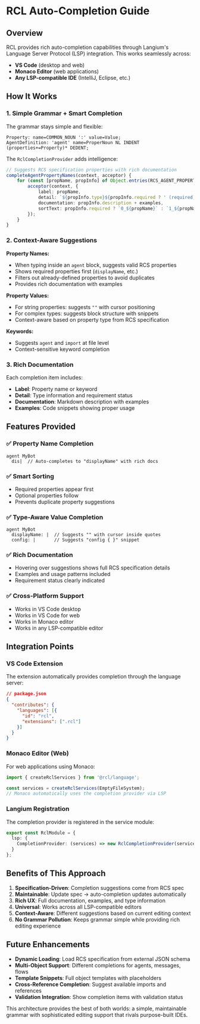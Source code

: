 # RCL Auto-Completion Guide

## Overview

RCL provides rich auto-completion capabilities through Langium's Language Server Protocol (LSP) integration. This works seamlessly across:

- **VS Code** (desktop and web)
- **Monaco Editor** (web applications)
- **Any LSP-compatible IDE** (IntelliJ, Eclipse, etc.)

## How It Works

### 1. Simple Grammar + Smart Completion

The grammar stays simple and flexible:

```langium
Property: name=COMMON_NOUN ':' value=Value;
AgentDefinition: 'agent' name=ProperNoun NL INDENT (properties+=Property)* DEDENT;
```

The `RclCompletionProvider` adds intelligence:

```typescript
// Suggests RCS specification properties with rich documentation
completeAgentPropertyNames(context, acceptor) {
    for (const [propName, propInfo] of Object.entries(RCS_AGENT_PROPERTIES)) {
        acceptor(context, {
            label: propName,
            detail: `${propInfo.type}${propInfo.required ? ' (required)' : ' (optional)'}`,
            documentation: propInfo.description + examples,
            sortText: propInfo.required ? `0_${propName}` : `1_${propName}`
        });
    }
}
```

### 2. Context-Aware Suggestions

**Property Names:**
- When typing inside an `agent` block, suggests valid RCS properties
- Shows required properties first (`displayName`, etc.)
- Filters out already-defined properties to avoid duplicates
- Provides rich documentation with examples

**Property Values:**
- For string properties: suggests `""` with cursor positioning
- For complex types: suggests block structure with snippets
- Context-aware based on property type from RCS specification

**Keywords:**
- Suggests `agent` and `import` at file level
- Context-sensitive keyword completion

### 3. Rich Documentation

Each completion item includes:
- **Label**: Property name or keyword
- **Detail**: Type information and requirement status
- **Documentation**: Markdown description with examples
- **Examples**: Code snippets showing proper usage

## Features Provided

### ✅ Property Name Completion
```rcl
agent MyBot
  dis|  // Auto-completes to "displayName" with rich docs
```

### ✅ Smart Sorting
- Required properties appear first
- Optional properties follow
- Prevents duplicate property suggestions

### ✅ Type-Aware Value Completion
```rcl
agent MyBot
  displayName: |  // Suggests "" with cursor inside quotes
  config: |       // Suggests "config { }" snippet
```

### ✅ Rich Documentation
- Hovering over suggestions shows full RCS specification details
- Examples and usage patterns included
- Requirement status clearly indicated

### ✅ Cross-Platform Support
- Works in VS Code desktop
- Works in VS Code for web
- Works in Monaco editor
- Works in any LSP-compatible editor

## Integration Points

### VS Code Extension
The extension automatically provides completion through the language server:

```json
// package.json
{
  "contributes": {
    "languages": [{
      "id": "rcl",
      "extensions": [".rcl"]
    }]
  }
}
```

### Monaco Editor (Web)
For web applications using Monaco:

```typescript
import { createRclServices } from '@rcl/language';

const services = createRclServices(EmptyFileSystem);
// Monaco automatically uses the completion provider via LSP
```

### Langium Registration
The completion provider is registered in the service module:

```typescript
export const RclModule = {
  lsp: {
    CompletionProvider: (services) => new RclCompletionProvider(services)
  }
};
```

## Benefits of This Approach

1. **Specification-Driven**: Completion suggestions come from RCS spec
2. **Maintainable**: Update spec → auto-completion updates automatically  
3. **Rich UX**: Full documentation, examples, and type information
4. **Universal**: Works across all LSP-compatible editors
5. **Context-Aware**: Different suggestions based on current editing context
6. **No Grammar Pollution**: Keeps grammar simple while providing rich editing experience

## Future Enhancements

- **Dynamic Loading**: Load RCS specification from external JSON schema
- **Multi-Object Support**: Different completions for agents, messages, flows
- **Template Snippets**: Full object templates with placeholders
- **Cross-Reference Completion**: Suggest available imports and references
- **Validation Integration**: Show completion items with validation status

This architecture provides the best of both worlds: a simple, maintainable grammar with sophisticated editing support that rivals purpose-built IDEs. 